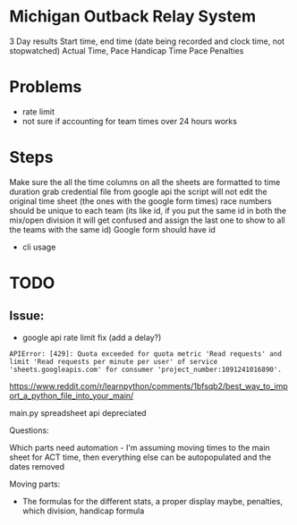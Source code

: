 # Michigan Outback Relay System

3 Day results
Start time, end time (date being recorded and clock time, not stopwatched)
Actual Time, Pace
Handicap Time Pace
Penalties

# Problems

- rate limit
- not sure if accounting for team times over 24 hours works

# Steps

Make sure the all the time columns on all the sheets are formatted to time duration
grab credential file from google api
the script will not edit the original time sheet (the ones with the google form times)
race numbers should be unique to each team (its like id, if you put the same id in both the mix/open division it will get confused and assign the last one to show to all the teams with the same id)
Google form should have id

+ cli usage

















# TODO

## Issue:
- google api rate limit fix (add a delay?)
```
APIError: [429]: Quota exceeded for quota metric 'Read requests' and limit 'Read requests per minute per user' of service 'sheets.googleapis.com' for consumer 'project_number:1091241016890'.
```
https://www.reddit.com/r/learnpython/comments/1bfsqb2/best_way_to_import_a_python_file_into_your_main/

main.py spreadsheet api depreciated


Questions:

Which parts need automation - I'm assuming moving times to the main sheet for ACT time, then everything else can be autopopulated and the dates removed

Moving parts:
- The formulas for the different stats, a proper display maybe, penalties, which division, handicap formula
